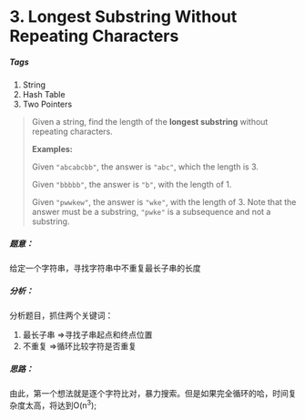 # 3. Longest Substring Without Repeating Characters
##### Tags
1. String
2. Hash Table
3. Two Pointers

>Given a string, find the length of the <strong>longest substring</strong> without repeating characters.
>
><strong>Examples:</strong>
>
>Given `"abcabcbb"`, the answer is `"abc"`, which the length is 3.
>
>Given `"bbbbb"`, the answer is `"b"`, with the length of 1.
>
>Given `"pwwkew"`, the answer is `"wke"`, with the length of 3. Note that the answer must be a substring, `"pwke"` is a subsequence and not a substring.

##### 题意：
给定一个字符串，寻找字符串中不重复最长子串的长度

##### 分析：
分析题目，抓住两个关键词：
1. 最长子串 =>寻找子串起点和终点位置
2. 不重复 =>循环比较字符是否重复

##### 思路：
由此，第一个想法就是逐个字符比对，暴力搜索。但是如果完全循环的哈，时间复杂度太高，将达到O(n<sup>3</sup>);









